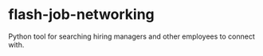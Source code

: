 # flash-job-networking
Python tool for searching hiring managers and other employees to connect with.
